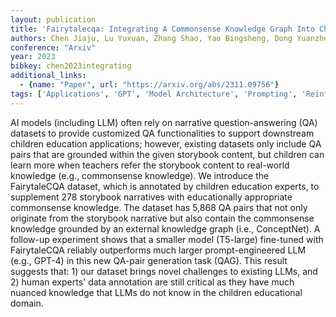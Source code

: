 ```yaml
---
layout: publication
title: 'Fairytalecqa: Integrating A Commonsense Knowledge Graph Into Children''s Storybook Narratives'
authors: Chen Jiaju, Lu Yuxuan, Zhang Shao, Yao Bingsheng, Dong Yuanzhe, Xu Ying, Li Yunyao, Wang Qianwen, Wang Dakuo, Sun Yuling
conference: "Arxiv"
year: 2023
bibkey: chen2023integrating
additional_links:
  - {name: "Paper", url: "https://arxiv.org/abs/2311.09756"}
tags: ['Applications', 'GPT', 'Model Architecture', 'Prompting', 'Reinforcement Learning']
---
```

AI models (including LLM) often rely on narrative question-answering (QA)
datasets to provide customized QA functionalities to support downstream
children education applications; however, existing datasets only include QA
pairs that are grounded within the given storybook content, but children can
learn more when teachers refer the storybook content to real-world knowledge
(e.g., commonsense knowledge). We introduce the FairytaleCQA dataset, which is
annotated by children education experts, to supplement 278 storybook narratives
with educationally appropriate commonsense knowledge. The dataset has 5,868 QA
pairs that not only originate from the storybook narrative but also contain the
commonsense knowledge grounded by an external knowledge graph (i.e.,
ConceptNet). A follow-up experiment shows that a smaller model (T5-large)
fine-tuned with FairytaleCQA reliably outperforms much larger prompt-engineered
LLM (e.g., GPT-4) in this new QA-pair generation task (QAG). This result
suggests that: 1) our dataset brings novel challenges to existing LLMs, and 2)
human experts' data annotation are still critical as they have much nuanced
knowledge that LLMs do not know in the children educational domain.
